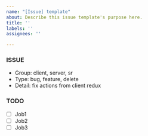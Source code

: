 ```yaml
---
name: "[Issue] template"
about: Describe this issue template's purpose here.
title: ''
labels: ''
assignees: ''

---
```


### ISSUE
- Group: client, server, sr
- Type: bug, feature, delete
- Detail: fix actions from client redux

### TODO
 - [ ] Job1
 - [ ] Job2
 - [ ] Job3
